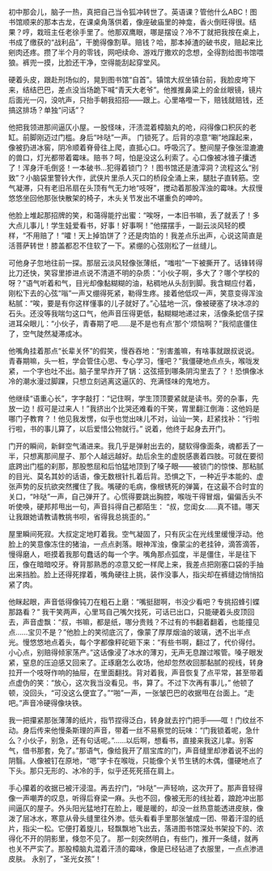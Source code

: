 初中那会儿，脑子一热，真把自己当令狐冲转世了。英语课？管他什么ABC！图书馆顺来的那本古龙，在课桌角落供着，像座破庙里的神龛，香火倒旺得很。结果？哼，栽班主任老徐手里了。他那双鹰眼，哪是摆设？冷不丁就把我按在桌上，书成了缴获的“战利品”，干脆得像割草。赔钱？哈，那本掉渣的破书皮，赔起来比剜肉还疼。攒了半个月的零钱，网吧续命、游戏厅撒欢的念想，全得割给图书馆喂狼。裤兜一摸，比脸还干净，空得能刮起穿堂风。

硬着头皮，跟赴刑场似的，晃到图书馆“自首”。镇馆大叔坐镇台前，我脸皮垮下来，结结巴巴，差点没当场跪下喊“青天大老爷”。他推推鼻梁上的金丝眼镜，镜片后面光一闪，没吭声，只抬手朝我招招——跟上。心里咯噔一下，赔钱就赔钱，还搞这排场？单独“问话”？

他把我领进那间逼仄小屋。一股怪味，汗渍混着樟脑丸的呛，闷得像口积灰的老缸。前脚刚迈过门槛。身后“咔哒”一声。
门锁死了。后背的凉意“唰”地蹿起来，像被扔进冰窖，阴冷顺着脊骨往上爬，直抵心口。呼吸沉了。整间屋子像张湿漉漉的兽口，灯光都带着霉味。赔书？呵，怕是没这么利索了。心口像被冰锥子攮透了！浑身汗毛倒竖！一本破书…犯得着锁门？！图书馆还是渣滓洞？流程这么“别致”？小脑袋里警铃大作，武侠片里杀人灭口的桥段全涌上来，腿肚子直转筋。空气凝滞，只有老旧吊扇在头顶有气无力地“吱呀”，搅动着那股浑浊的霉味。大叔慢悠悠坐回他那张快散架的椅子，木头关节发出不堪重负的呻吟。

他脸上堆起那招牌的笑，和蔼得能拧出蜜：“唉呀，一本旧书嘛，丢了就丢了！多大点儿事儿！学生娃爱看书，好事！好事啊！”他摆摆手，一副云淡风轻的模样，“不用赔了！”嚯！天上掉馅饼了？还是肉馅的！我差点乐出声，心说这简直是活菩萨转世！膝盖都忍不住软了一下。紧绷的心弦刚松了一丝缝儿。

可他身子忽地往前一探。那层云淡风轻像张薄纸，“嗤啦”一下被撕开了。话锋转得比刀还快，笑容里掺进点说不清道不明的杂质：“小伙子啊，多大了？哪个学校的呀？”语气听着和气，目光却像黏糊糊的油，粘稠地从头刮到脚。我含糊应付着，刚松下去的心弦“嗡”一声又绷得死紧，勒得生疼。接着他低叹一声，笑意变得浑浊粘腻：“唉，要是有你这样懂事的儿子就好了。”心猛地一沉，像被硬塞了块冰凉的石头。还没等我喘匀这口气，他声音压得更低，黏糊糊地递过来，活像条蛇信子探进耳朵眼儿：“小伙子，青春期了吧……是不是也有点‘那个’烦恼啊？”我彻底僵住了，空气陡然凝滞成冰。

他嘴角挂着那点“长辈关怀”的假笑，慢吞吞地：“别害羞嘛，有啥事就跟叔说说。青春期嘛，头一桩，学会管住心思、专心学习，懂吧？”我僵硬地点点头，喉咙发紧，一个字也吐不出。脑子里早炸开了锅：这弦搭到哪条阴沟里去了？！恐惧像冰冷的潮水漫过脚踝，只想立刻逃离这逼仄的、充满怪味的鬼地方。

他继续“语重心长”，字字敲打：“记住啊，学生顶顶要紧就是读书。旁的杂事，先放一边！叔可是过来人！”我挤出个比哭还难看的干笑，胃里翻江倒海：这他妈是哪门子教育？！他见我发愣，似乎也觉出味儿不对，讪讪一笑，赶紧找补：“行啦行啦，书的事儿算了，以后爱惜公物就行。” 说着，他终于起身去开门。

门开的瞬间，新鲜空气涌进来。我几乎是弹射出去的，腿软得像面条，魂都丢了一半，只想离那间屋子、那个人越远越好。劫后余生的虚脱感裹着四肢。可就在要彻底跨出门槛的刹那，那股憋屈和后怕猛地顶到了嗓子眼——被锁门的惊悚、那粘腻的目光、莫名其妙的话语，像无数根针扎着后背。恐惧之下，一种近乎本能的、虚张声势的反抗欲突然攫住了我。嘴硬的毛病，像根锈死的弹簧，在这最不合时宜的关口，“咔哒”一声，自己弹开了。心慌得要跳出胸腔，喉咙干得冒烟，偏偏舌头不听使唤，硬邦邦甩出一句，声音抖得自己都陌生：
“叔，您闺女……真不错。哪天让我跟她请教请教挑书呗，省得我总挑歪的。”

屋里瞬间死寂。大叔定定地盯着我。空气凝固了，只有灰尘在光线里缓慢浮动。他脸上的笑意像冻住的猪油，一点点剥落。眼神浑浊，像蒙尘的老挂钟，滴答滴答，慢得磨人，咂摸着我那句蠢话的每一个字。嘴角那点弧度，半是僵住，半是往下压，像在暗暗咬牙。脊背那熟悉的凉意又蛇一样爬上来，我差点把刚塞口袋的手抽出来挡脸。脸上还得死撑着，嘴角硬往上挑，装作没事人，指尖却在裤缝边悄悄掐紧了肉。

他眯起眼，声音低得像钝刀在粗石上磨：“嘴挺甜啊，书没少看吧？专挑招蜂引蝶那路看？” 我干笑两声，心里骂自己嘴欠找死，可话已出口，只能硬着头皮顶回去，声音虚飘：“叔，书嘛，都是纸，哪分贵贱？不过有的书翻着翻着，也能撞见点……宝贝不是？”他脸上的笑彻底沉了，像蒙了厚厚烟油的玻璃，透不出半点光。慢悠悠地点着头，每个字都像秤砣砸下来：“有些书啊，翻过了，代价得付。小心点，别赔得倾家荡产。”这话像浸了冰水的薄刃，无声无息蹭过喉管。嗓子眼发紧，窒息的压迫感又回来了。正琢磨怎么收场，他却忽然收回那黏腻的视线，转身拉开一个吱呀作响的抽屉，在里面翻找。背对着我，声音恢复了点平常，甚至带着点虚伪的笑：“放心，这次我当没看见。书，算了。不过下次再有事儿，” 他顿了顿，没回头，“可没这么便宜了。”“啪”一声，一张皱巴巴的收据甩在台面上。“走吧。”声音冷硬得像块铁。

我一把攥紧那张薄薄的纸片，指节捏得泛白，转身就去拧门把手——哐！门纹丝不动。身后传来他慢条斯理的声音，带着一丝不易察觉的玩味：“门我锁着呢，急什么？小伙子，别急，还有句话呢。”……以后啊，想看书，直接来我这儿拿。别客气，借书那套，免了。”那语气，像给我开了扇宝库的门，声音缝里却渗着说不出的阴翳。人像被钉在原地，“嗯”字卡在喉咙，只能像个关节生锈的木偶，僵硬地点了下头。那只无形的、冰冷的手，似乎还死死搭在肩上。

手心攥着的收据已被汗浸湿。再去拧门，“咔哒”一声轻响，这次开了。那声音轻得像一声嘲弄的叹息，听得后脊梁一麻。头也不回，像被无形的线扯着，踉跄冲出那间逼仄的屋子。外头阳光猛地打在脸上，暖是暖的，却没一丝热意能透进皮肤，像泼了层冰水，寒意从骨头缝里往外渗。低头看看手里那张皱成一团、带着汗湿的纸片，指尖一松。它便打着旋儿，轻飘飘地飞出去，落进图书馆深处书架投下的、浓得化不开的阴影里，倏忽不见了。
那一刻突然明白，有些门，推开一条缝，就再也关不严实了。那股樟脑丸混着汗渍的霉味，像是已经钻进了衣服里，一点点渗进皮肤。
永别了，“圣光女孩”！